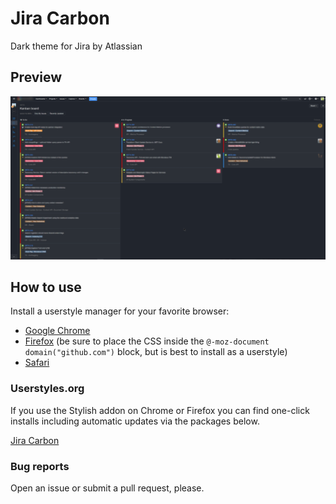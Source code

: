 # Jira Carbon

Dark theme for Jira by Atlassian

## Preview

![](./images/preview.png)

## How to use

Install a userstyle manager for your favorite browser:

- [Google Chrome](https://chrome.google.com/webstore/detail/stylus/clngdbkpkpeebahjckkjfobafhncgmne?hl=en)
- [Firefox](https://addons.mozilla.org/en-US/firefox/addon/styl-us/) (be sure to place the CSS inside the `@-moz-document domain("github.com")` block, but is best to install as a userstyle)
- [Safari](http://sobolev.us/stylish)

### Userstyles.org

If you use the Stylish addon on Chrome or Firefox you can find one-click installs including automatic updates via the packages below.

[Jira Carbon](https://userstyles.org/styles/154743/jira-carbon)

### Bug reports

Open an issue or submit a pull request, please.
